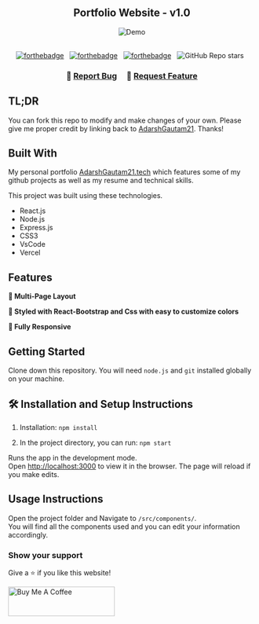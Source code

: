 <h2 align="center">
  Portfolio Website - v1.0<br/>

</h2>
<div align="center">
  <img alt="Demo" src="./Images/readme-img1.png" />
</div>

<br/>

<center>

[![forthebadge](https://forthebadge.com/images/badges/built-with-love.svg)](https://forthebadge.com) &nbsp;
[![forthebadge](https://forthebadge.com/images/badges/made-with-javascript.svg)](https://forthebadge.com) &nbsp;
[![forthebadge](https://forthebadge.com/images/badges/open-source.svg)](https://forthebadge.com) &nbsp;
![GitHub Repo stars](https://img.shields.io/github/stars/Adarshgautam21/Portfolio?color=red&logo=github&style=for-the-badge) &nbsp;


</center>

<h3 align="center">
    🔹
    <a href="https://github.com/AdarshGautam21/Portfolio/issues">Report Bug</a> &nbsp; &nbsp;
    🔹
    <a href="https://github.com/AdarshGautam21/Portfolio/issues">Request Feature</a>
</h3>

## TL;DR

You can fork this repo to modify and make changes of your own. Please give me proper credit by linking back to [AdarshGautam21](https://github.com/AdarshGautam21/Portfolio). Thanks!

## Built With

My personal portfolio <a href="https://AdarshGautam21.vercel.app/" target="_blank">AdarshGautam21.tech</a> which features some of my github projects as well as my resume and technical skills.<br/>

This project was built using these technologies.

- React.js
- Node.js
- Express.js
- CSS3
- VsCode
- Vercel

## Features

**📖 Multi-Page Layout**

**🎨 Styled with React-Bootstrap and Css with easy to customize colors**

**📱 Fully Responsive**

## Getting Started

Clone down this repository. You will need `node.js` and `git` installed globally on your machine.

## 🛠 Installation and Setup Instructions

1. Installation: `npm install`

2. In the project directory, you can run: `npm start`

Runs the app in the development mode.\
Open [http://localhost:3000](http://localhost:3000) to view it in the browser.
The page will reload if you make edits.

## Usage Instructions

Open the project folder and Navigate to `/src/components/`. <br/>
You will find all the components used and you can edit your information accordingly.

### Show your support

Give a ⭐ if you like this website!

<a href="https://www.buymeacoffee.com/soumyajit4419" target="_blank"><img src="https://cdn.buymeacoffee.com/buttons/v2/default-violet.png" alt="Buy Me A Coffee" height= "60px" width= "217px" ></a>
